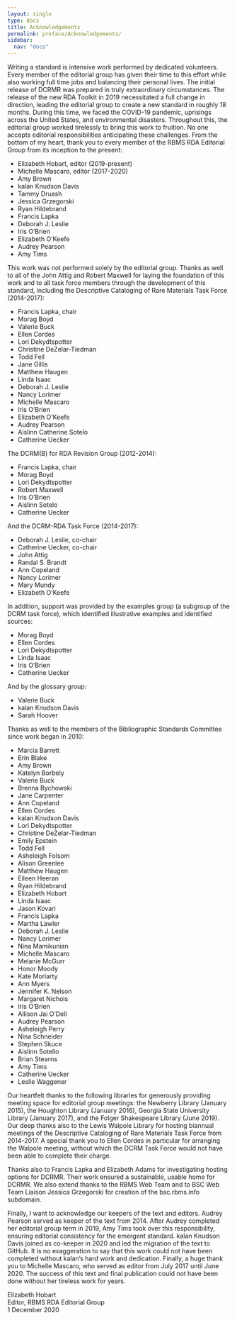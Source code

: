 ```yaml
---
layout: single
type: docs
title: Acknowledgements 
permalink: preface/Acknowledgements/
sidebar:
  nav: "docs"
---
```


Writing a standard is intensive work performed by dedicated volunteers. Every member of the editorial group has given their time to this effort while also working full time jobs and balancing their personal lives. The initial release of DCRMR was prepared in truly extraordinary circumstances. The release of the new RDA Toolkit in 2019 necessitated a full change in direction, leading the editorial group to create a new standard in roughly 18 months. During this time, we faced the COVID-19 pandemic,  uprisings across the United States, and environmental disasters. Throughout this, the editorial group worked tirelessly to bring this work to fruition. No one accepts editorial responsibilities anticipating these challenges. From the bottom of my heart, thank you to every member of the RBMS RDA Editorial Group from its inception to the present:

+ Elizabeth Hobart, editor (2019-present)
+ Michelle Mascaro, editor (2017-2020)
+ Amy Brown 
+ kalan Knudson Davis
+ Tammy Druash
+ Jessica Grzegorski
+ Ryan Hildebrand
+ Francis Lapka 
+ Deborah J. Leslie
+ Iris O’Brien
+ Elizabeth O’Keefe
+ Audrey Pearson
+ Amy Tims

This work was not performed solely by the editorial group. Thanks as well to all of the John Attig and Robert Maxwell for laying the foundation of this work and to all task force members through the development of this standard, including the Descriptive Cataloging of Rare Materials Task Force (2014-2017):

+ Francis Lapka, chair 
+ Morag Boyd
+ Valerie Buck
+ Ellen Cordes
+ Lori Dekydtspotter 
+ Christine DeZelar-Tiedman
+ Todd Fell
+ Jane Gillis 
+ Matthew Haugen 
+ Linda Isaac
+ Deborah J. Leslie
+ Nancy Lorimer 
+ Michelle Mascaro  
+ Iris O’Brien
+ Elizabeth O’Keefe 
+ Audrey Pearson 
+ Aislinn Catherine Sotelo 
+ Catherine Uecker 

The DCRM(B) for RDA Revision Group (2012-2014):

+ Francis Lapka, chair 
+ Morag Boyd
+ Lori Dekydtspotter
+ Robert Maxwell
+ Iris O’Brien 
+ Aislinn Sotelo
+ Catherine Uecker

And the DCRM-RDA Task Force (2014-2017):

+ Deborah J. Leslie, co-chair
+ Catherine Uecker, co-chair 
+ John Attig 
+ Randal S. Brandt
+ Ann Copeland 
+ Nancy Lorimer
+ Mary Mundy 
+ Elizabeth O’Keefe

In addition, support was provided by the examples group (a subgroup of the DCRM task force), which identified illustrative examples and identified sources:

+ Morag Boyd 
+ Ellen Cordes 
+ Lori Dekydtspotter
+ Linda Isaac 
+ Iris O’Brien
+ Catherine Uecker

And by the glossary group:

+ Valerie Buck  
+ kalan Knudson Davis
+ Sarah Hoover  

Thanks as well to the members of the Bibliographic Standards Committee since work began in 2010:

+ Marcia Barrett
+ Erin Blake 
+ Amy Brown
+ Katelyn Borbely
+ Valerie Buck
+ Brenna Bychowski
+ Jane Carpenter
+ Ann Copeland 
+ Ellen Cordes 
+ kalan Knudson Davis
+ Lori Dekydtspotter
+ Christine DeZelar-Tiedman
+ Emily Epstein
+ Todd Fell
+ Asheleigh Folsom
+ Alison Greenlee
+ Matthew Haugen
+ Eileen Heeran 
+ Ryan Hildebrand
+ Elizabeth Hobart 
+ Linda Isaac
+ Jason Kovari 
+ Francis Lapka
+ Martha Lawler 
+ Deborah J. Leslie 
+ Nancy Lorimer
+ Nina Mamikunian
+ Michelle Mascaro
+ Melanie McGurr
+ Honor Moody
+ Kate Moriarty
+ Ann Myers 
+ Jennifer K. Nelson
+ Margaret Nichols
+ Iris O’Brien
+ Allison Jai O’Dell
+ Audrey Pearson
+ Asheleigh Perry 
+ Nina Schneider
+ Stephen Skuce
+ Aislinn Sotello
+ Brian Stearns
+ Amy Tims
+ Catherine Uecker
+ Leslie Waggener 

Our heartfelt thanks to the following libraries for generously providing meeting space for editorial group meetings: the Newberry Library (January 2015), the Houghton Library (January 2016), Georgia State University Library (January 2017), and the Folger Shakespeare Library (June 2019). Our deep thanks also to the Lewis Walpole Library for hosting biannual meetings of the Descriptive Cataloging of Rare Materials Task Force from 2014-2017. A special thank you to Ellen Cordes in particular for arranging the Walpole meeting, without which the DCRM Task Force would not have been able to complete their charge.

Thanks also to Francis Lapka and Elizabeth Adams for investigating hosting options for DCRMR. Their work ensured a sustainable, usable home for DCRMR. We also extend thanks to the RBMS Web Team and to BSC Web Team Liaison Jessica Grzegorski for creation of the bsc.rbms.info subdomain.  

Finally, I want to acknowledge our keepers of the text and editors. Audrey Pearson served as keeper of the text from 2014. After Audrey completed her editorial group term in 2019, Amy Tims took over this responsibility, ensuring editorial consistency for the emergent standard. kalan Knudson Davis joined as co-keeper in 2020 and led the migration of the text to GitHub. It is no exaggeration to say that this work could not have been completed without kalan’s hard work and dedication. Finally, a huge thank you to Michelle Mascaro, who served as editor from July 2017 until June 2020. The success of this text and final publication could not have been done without her tireless work for years.

Elizabeth Hobart  
Editor, RBMS RDA Editorial Group  
1 December 2020